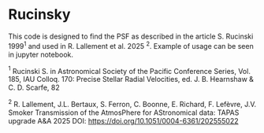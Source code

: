 # Rucinsky
This code is designed to find the PSF as described in the article S. Rucinski 1999$`^{1}`$ and used in R. Lallement et al. 2025 $`^{2}`$.
Example of usage can be seen in jupyter notebook.

$`^{1}`$ Rucinski S. in Astronomical Society of the Pacific Conference Series, Vol. 185, IAU Colloq. 170: Precise Stellar Radial Velocities, ed. J. B. Hearnshaw & C. D. Scarfe, 82 

$`^{2}`$ R. Lallement, J.L. Bertaux, S. Ferron, C. Boonne, E. Richard, F. Lefèvre, J.V. Smoker Transmission of the AtmosPhere for AStronomical data: TAPAS upgrade A&A 2025 DOI: https://doi.org/10.1051/0004-6361/202555022
